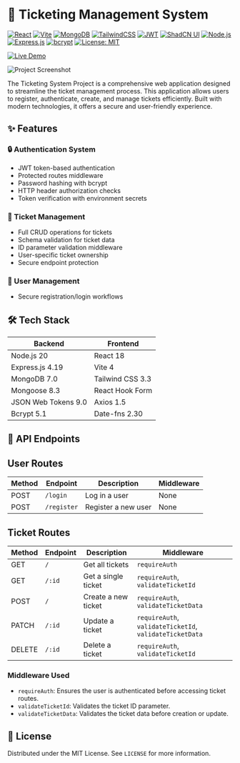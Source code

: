 # 📅 Ticketing Management System

[![React](https://img.shields.io/badge/React-20232a?style=flat&logo=react)](https://react.dev/)
[![Vite](https://img.shields.io/badge/Vite-B73BFE?style=flat&logo=vite&logoColor=FFD62E)](https://vitejs.dev/)
[![MongoDB](https://img.shields.io/badge/MongoDB-4EA94B?style=flat&logo=mongodb&logoColor=white)](https://www.mongodb.com/)
[![TailwindCSS](https://img.shields.io/badge/Tailwind_CSS-38B2AC?style=flat&logo=tailwind-css)](https://tailwindcss.com/)
[![JWT](https://img.shields.io/badge/JWT-000000?style=flat&logo=jsonwebtokens&logoColor=white)](https://jwt.io/)
[![ShadCN UI](https://img.shields.io/badge/ShadCN_UI-000000?style=flat&logoColor=white)](https://ui.shadcn.com/)
[![Node.js](https://img.shields.io/badge/Node.js-43853D?style=flat&logo=node.js&logoColor=white)](https://nodejs.org/)
[![Express.js](https://img.shields.io/badge/Express.js-404D59?style=flat&logo=express)](https://expressjs.com/)
[![bcrypt](https://img.shields.io/badge/bcrypt-Supported-yellow)](https://www.npmjs.com/package/bcrypt)
[![License: MIT](https://img.shields.io/badge/License-MIT-blue.svg)](https://opensource.org/licenses/MIT)

[![Live Demo](https://img.shields.io/badge/vercel-live%20demo-%23000000.svg?style=for-the-badge&logo=vercel&logoColor=white)]()

![Project Screenshot]()

The Ticketing System Project is a comprehensive web application designed to streamline the ticket management process. This application allows users to register, authenticate, create, and manage tickets efficiently. Built with modern technologies, it offers a secure and user-friendly experience.

## ✨ Features

### 🔒 Authentication System

- JWT token-based authentication
- Protected routes middleware
- Password hashing with bcrypt
- HTTP header authorization checks
- Token verification with environment secrets

### 🎫 Ticket Management

- Full CRUD operations for tickets
- Schema validation for ticket data
- ID parameter validation middleware
- User-specific ticket ownership
- Secure endpoint protection

### 👥 User Management

- Secure registration/login workflows

## 🛠 Tech Stack

| Backend             | Frontend         |
| ------------------- | ---------------- |
| Node.js 20          | React 18         |
| Express.js 4.19     | Vite 4           |
| MongoDB 7.0         | Tailwind CSS 3.3 |
| Mongoose 8.3        | React Hook Form  |
| JSON Web Tokens 9.0 | Axios 1.5        |
| Bcrypt 5.1          | Date-fns 2.30    |

## 📄 API Endpoints

## User Routes

| Method | Endpoint    | Description         | Middleware |
| ------ | ----------- | ------------------- | ---------- |
| POST   | `/login`    | Log in a user       | None       |
| POST   | `/register` | Register a new user | None       |

## Ticket Routes

| Method | Endpoint | Description         | Middleware                                              |
| ------ | -------- | ------------------- | ------------------------------------------------------- |
| GET    | `/`      | Get all tickets     | `requireAuth`                                           |
| GET    | `/:id`   | Get a single ticket | `requireAuth`, `validateTicketId`                       |
| POST   | `/`      | Create a new ticket | `requireAuth`, `validateTicketData`                     |
| PATCH  | `/:id`   | Update a ticket     | `requireAuth`, `validateTicketId`, `validateTicketData` |
| DELETE | `/:id`   | Delete a ticket     | `requireAuth`, `validateTicketId`                       |

### Middleware Used

- `requireAuth`: Ensures the user is authenticated before accessing ticket routes.
- `validateTicketId`: Validates the ticket ID parameter.
- `validateTicketData`: Validates the ticket data before creation or update.

## 📜 License

Distributed under the MIT License. See `LICENSE` for more information.
